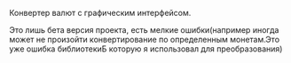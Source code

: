 Конвертер валют с графическим интерфейсом.

Это лишь бета версия проекта, есть мелкие ошибки(например иногда может не произойти конвертирование по определенным монетам.Это уже ошибка библиотекиБ которую я использовал для преобразования) 
